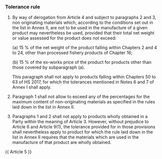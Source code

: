 ### Tolerance rule

1. By way of derogation from Article 4 and subject to paragraphs 2 and 3, non originating materials which, according to the conditions set out in the list in Annex II, are not to be used in the manufacture of a given product may nevertheless be used, provided that their total net weight or value assessed for the product does not exceed:

    (a) 15 % of the net weight of the product falling within Chapters 2 and 4 to 24, other than processed fishery products of Chapter 16;

    (b) 15 % of the ex-works price of the product for products other than those covered by subparagraph (a).

    This paragraph shall not apply to products falling within Chapters 50 to 63 of HS 2017, for which the tolerances mentioned in Notes 6 and 7 of Annex I shall apply.

2. Paragraph 1 shall not allow to exceed any of the percentages for the maximum content of non-originating materials as specified in the rules laid down in the list in Annex II.

3. Paragraphs 1 and 2 shall not apply to products wholly obtained in a Party within the meaning of Article 3. However, without prejudice to Article 6 and Article 9(1), the tolerance provided for in those provisions shall nevertheless apply to product for which the rule laid down in the list in Annex II requires that the materials which are used in the manufacture of that product are wholly obtained.

{{ Article 5 }}

